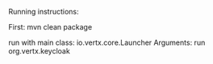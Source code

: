 Running instructions:


First: mvn clean package

run with main class: io.vertx.core.Launcher
Arguments: run org.vertx.keycloak

